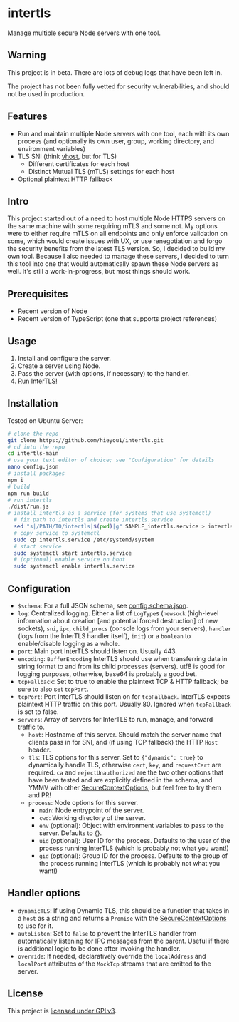 # intertls

Manage multiple secure Node servers with one tool.

## Warning

This project is in beta. There are lots of debug logs that have been left in.

The project has not been fully vetted for security vulnerabilities, and should not be used in production.

## Features

- Run and maintain multiple Node servers with one tool, each with its own process (and optionally its own user, group, working directory, and environment variables)
- TLS SNI (think [vhost](https://github.com/expressjs/vhost), but for TLS)
  - Different certificates for each host
  - Distinct Mutual TLS (mTLS) settings for each host
- Optional plaintext HTTP fallback

## Intro

This project started out of a need to host multiple Node HTTPS servers on the same machine with some requiring mTLS and some not. My options were to either require mTLS on all endpoints and only enforce validation on some, which would create issues with UX, or use renegotiation and forgo the security benefits from the latest TLS version. So, I decided to build my own tool. Because I also needed to manage these servers, I decided to turn this tool into one that would automatically spawn these Node servers as well. It's still a work-in-progress, but most things should work.

## Prerequisites

- Recent version of Node
- Recent version of TypeScript (one that supports project references)

## Usage

1. Install and configure the server.
2. Create a server using Node.
3. Pass the server (with options, if necessary) to the handler.
4. Run InterTLS!

## Installation

Tested on Ubuntu Server:

```bash
# clone the repo
git clone https://github.com/hieyou1/intertls.git
# cd into the repo
cd intertls-main
# use your text editor of choice; see "Configuration" for details
nano config.json
# install packages
npm i
# build
npm run build
# run intertls
./dist/run.js
# install intertls as a service (for systems that use systemctl)
  # fix path to intertls and create intertls.service
  sed "s|/PATH/TO/intertls|$(pwd)|g" SAMPLE_intertls.service > intertls.service
  # copy service to systemctl
  sudo cp intertls.service /etc/systemd/system
  # start service
  sudo systemctl start intertls.service
  # (optional) enable service on boot
  sudo systemctl enable intertls.service
```

## Configuration

- `$schema`: For a full JSON schema, see [config.schema.json](https://github.com/hieyou1/intertls/blob/main/config.schema.json).
- `log`: Centralized logging. Either a list of `LogType`s (`newsock` (high-level information about creation [and potential forced destruction] of new sockets), `sni`, `ipc`, `child_procs` (console logs from your servers), `handler` (logs from the InterTLS handler itself), `init`) or a `boolean` to enable/disable logging as a whole.
- `port`: Main port InterTLS should listen on. Usually 443.
- `encoding`: `BufferEncoding` InterTLS should use when transferring data in string format to and from its child processes (servers). utf8 is good for logging purposes, otherwise, base64 is probably a good bet.
- `tcpFallback`: Set to true to enable the plaintext TCP & HTTP fallback; be sure to also set `tcpPort`.
- `tcpPort`: Port InterTLS should listen on for `tcpFallback`. InterTLS expects plaintext HTTP traffic on this port. Usually 80. Ignored when `tcpFallback` is set to false.
- `servers`: Array of servers for InterTLS to run, manage, and forward traffic to.
  - `host`: Hostname of this server. Should match the server name that clients pass in for SNI, and (if using TCP fallback) the HTTP `Host` header.
  - `tls`: TLS options for this server. Set to `{"dynamic": true}` to dynamically handle TLS, otherwise `cert`, `key`, and `requestCert` are required. `ca` and `rejectUnauthorized` are the two other options that have been tested and are explicitly defined in the schema, and YMMV with other [SecureContextOptions](https://nodejs.org/api/tls.html#tlscreatesecurecontextoptions), but feel free to try them and PR!
  - `process`: Node options for this server.
    - `main`: Node entrypoint of the server.
    - `cwd`: Working directory of the server.
    - `env` (optional): Object with environment variables to pass to the server. Defaults to {}.
    - `uid` (optional): User ID for the process. Defaults to the user of the process running InterTLS (which is probably not what you want!)
    - `gid` (optional): Group ID for the process. Defaults to the group of the process running InterTLS (which is probably not what you want!)

## Handler options

- `dynamicTLS`: If using Dynamic TLS, this should be a function that takes in a `host` as a string and returns a `Promise` with the [SecureContextOptions](https://nodejs.org/api/tls.html#tlscreatesecurecontextoptions) to use for it.
- `autoListen`: Set to `false` to prevent the InterTLS handler from automatically listening for IPC messages from the parent. Useful if there is additional logic to be done after invoking the handler.
- `override`: If needed, declaratively override the `localAddress` and `localPort` attributes of the `MockTcp` streams that are emitted to the server.

## License

This project is [licensed under GPLv3](https://github.com/hieyou1/intertls/blob/main/LICENSE).
